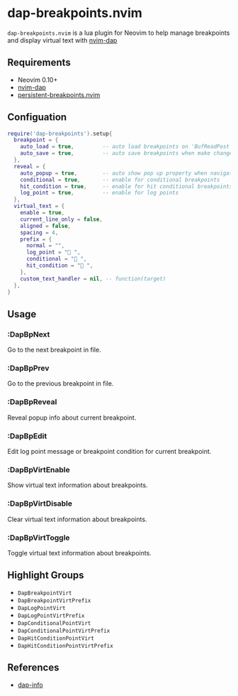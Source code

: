 # dap-breakpoints.nvim

`dap-breakpoints.nvim` is a lua plugin for Neovim to help manage breakpoints and display virtual text with [nvim-dap](https://github.com/mfussenegger/nvim-dap)

## Requirements

- Neovim 0.10+
- [nvim-dap](https://github.com/mfussenegger/nvim-dap)
- [persistent-breakpoints.nvim](https://github.com/Weissle/persistent-breakpoints.nvim)

## Configuation

```lua
require('dap-breakpoints').setup{
  breakpoint = {
    auto_load = true,         -- auto load breakpoints on 'BufReadPost'
    auto_save = true,         -- auto save breakpoints when make changes to breakpoints
  },
  reveal = {
    auto_popup = true,        -- auto show pop up property when navigate to next/prev breakpoint
    conditional = true,       -- enable for conditional breakpoints
    hit_condition = true,     -- enable for hit conditional breakpoints
    log_point = true,         -- enable for log points
  },
  virtual_text = {
    enable = true,
    current_line_only = false,
    aligned = false,
    spacing = 4,
    prefix = {
      normal = "",
      log_point = "󰰍 ",
      conditional = "󰯲 ",
      hit_condition = "󰰁 ",
    },
    custom_text_handler = nil, -- function(target)
  },
}
```

## Usage

### :DapBpNext

Go to the next breakpoint in file.

### :DapBpPrev

Go to the previous breakpoint in file.

### :DapBpReveal

Reveal popup info about current breakpoint.

### :DapBpEdit

Edit log point message or breakpoint condition for current breakpoint.

### :DapBpVirtEnable

Show virtual text information about breakpoints.

### :DapBpVirtDisable

Clear virtual text information about breakpoints.

### :DapBpVirtToggle

Toggle virtual text information about breakpoints.

## Highlight Groups

- `DapBreakpointVirt`
- `DapBreakpointVirtPrefix`
- `DapLogPointVirt`
- `DapLogPointVirtPrefix`
- `DapConditionalPointVirt`
- `DapConditionalPointVirtPrefix`
- `DapHitConditionPointVirt`
- `DapHitConditionPointVirtPrefix`

## References

- [dap-info](https://github.com/jonathan-elize/dap-info.nvim)
